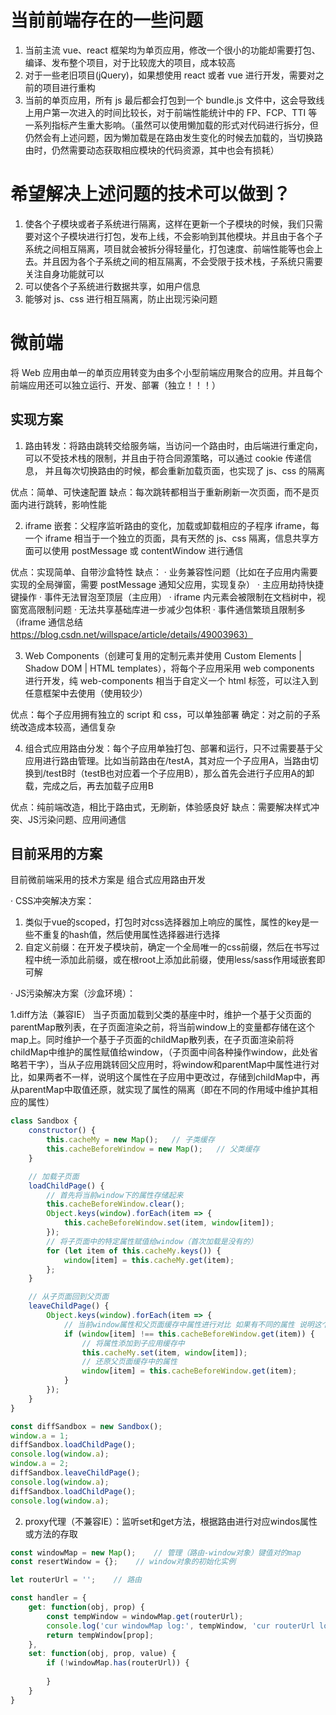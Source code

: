 # 当前前端存在的一些问题

1. 当前主流 vue、react 框架均为单页应用，修改一个很小的功能却需要打包、编译、发布整个项目，对于比较庞大的项目，成本较高
2. 对于一些老旧项目(jQuery)，如果想使用 react 或者 vue 进行开发，需要对之前的项目进行重构
3. 当前的单页应用，所有 js 最后都会打包到一个 bundle.js 文件中，这会导致线上用户第一次进入的时间比较长，对于前端性能统计中的 FP、FCP、TTI 等一系列指标产生重大影响。（虽然可以使用懒加载的形式对代码进行拆分，但仍然会有上述问题，因为懒加载是在路由发生变化的时候去加载的，当切换路由时，仍然需要动态获取相应模块的代码资源，其中也会有损耗）

# 希望解决上述问题的技术可以做到？

1. 使各个子模块或者子系统进行隔离，这样在更新一个子模块的时候，我们只需要对这个子模块进行打包，发布上线，不会影响到其他模块。并且由于各个子系统之间相互隔离，项目就会被拆分得轻量化，打包速度、前端性能等也会上去。并且因为各个子系统之间的相互隔离，不会受限于技术栈，子系统只需要关注自身功能就可以
2. 可以使各个子系统进行数据共享，如用户信息
3. 能够对 js、css 进行相互隔离，防止出现污染问题

# 微前端

将 Web 应用由单一的单页应用转变为由多个小型前端应用聚合的应用。并且每个前端应用还可以独立运行、开发、部署（独立！！！）

## 实现方案

1. 路由转发：将路由跳转交给服务端，当访问一个路由时，由后端进行重定向，可以不受技术栈的限制，并且由于符合同源策略，可以通过 cookie 传递信息，
   并且每次切换路由的时候，都会重新加载页面，也实现了 js、css 的隔离

优点：简单、可快速配置
缺点：每次跳转都相当于重新刷新一次页面，而不是页面内进行跳转，影响性能

2. iframe 嵌套：父程序监听路由的变化，加载或卸载相应的子程序 iframe，每一个 iframe 相当于一个独立的页面，具有天然的 js、css 隔离，信息共享方面可以使用 postMessage 或 contentWindow 进行通信

优点：实现简单、自带沙盒特性
缺点：
· 业务兼容性问题（比如在子应用内需要实现的全局弹窗，需要 postMessage 通知父应用，实现复杂）
· 主应用劫持快捷键操作
· 事件无法冒泡至顶层（主应用）
· iframe 内元素会被限制在文档树中，视窗宽高限制问题
· 无法共享基础库进一步减少包体积
· 事件通信繁琐且限制多 （iframe 通信总结 https://blog.csdn.net/willspace/article/details/49003963）

3. Web Components（创建可复用的定制元素并使用 Custom Elements | Shadow DOM | HTML templates），将每个子应用采用 web components 进行开发，纯 web-components 相当于自定义一个 html 标签，可以注入到任意框架中去使用（使用较少）

优点：每个子应用拥有独立的 script 和 css，可以单独部署
确定：对之前的子系统改造成本较高，通信复杂

4. 组合式应用路由分发：每个子应用单独打包、部署和运行，只不过需要基于父应用进行路由管理。比如当前路由在/testA，其对应一个子应用A，当路由切换到/testB时（testB也对应着一个子应用B），那么首先会进行子应用A的卸载，完成之后，再去加载子应用B

优点：纯前端改造，相比于路由式，无刷新，体验感良好
缺点：需要解决样式冲突、JS污染问题、应用间通信

## 目前采用的方案

目前微前端采用的技术方案是 组合式应用路由开发

· CSS冲突解决方案：
1. 类似于vue的scoped，打包时对css选择器加上响应的属性，属性的key是一些不重复的hash值，然后使用属性选择器进行选择
2. 自定义前缀：在开发子模块前，确定一个全局唯一的css前缀，然后在书写过程中统一添加此前缀，或在根root上添加此前缀，使用less/sass作用域嵌套即可解

· JS污染解决方案（沙盒环境）：

1.diff方法（兼容IE） 当子页面加载到父类的基座中时，维护一个基于父页面的parentMap散列表，在子页面渲染之前，将当前window上的变量都存储在这个map上。同时维护一个基于子页面的childMap散列表，在子页面渲染前将childMap中维护的属性赋值给window，（子页面中间各种操作window，此处省略若干字），当从子应用跳转回父应用时，将window和parentMap中属性进行对比，如果两者不一样，说明这个属性在子应用中更改过，存储到childMap中，再从parentMap中取值还原，就实现了属性的隔离（即在不同的作用域中维护其相应的属性）
```js
class Sandbox {
    constructor() {
        this.cacheMy = new Map();   // 子类缓存
        this.cacheBeforeWindow = new Map();   // 父类缓存
    }

    // 加载子页面 
    loadChildPage() {
        // 首先将当前window下的属性存储起来
        this.cacheBeforeWindow.clear();
        Object.keys(window).forEach(item => {
            this.cacheBeforeWindow.set(item, window[item]);
        });
        // 将子页面中的特定属性赋值给window（首次加载是没有的）
        for (let item of this.cacheMy.keys()) {
            window[item] = this.cacheMy.get(item);
        };
    }

    // 从子页面回到父页面
    leaveChildPage() {
        Object.keys(window).forEach(item => {
            // 当前window属性和父页面缓存中属性进行对比 如果有不同的属性 说明这个属性在子应用中被修改了 需要维护到子应用缓存中
            if (window[item] !== this.cacheBeforeWindow.get(item)) {
                // 将属性添加到子应用缓存中
                this.cacheMy.set(item, window[item]);
                // 还原父页面缓存中的属性
                window[item] = this.cacheBeforeWindow.get(item);
            }
        });
    }
}

const diffSandbox = new Sandbox();
window.a = 1;
diffSandbox.loadChildPage();
console.log(window.a);
window.a = 2;
diffSandbox.leaveChildPage();
console.log(window.a);
diffSandbox.loadChildPage();
console.log(window.a);
```

2. proxy代理（不兼容IE）：监听set和get方法，根据路由进行对应windos属性或方法的存取

```js
const windowMap = new Map();    // 管理（路由-window对象）键值对的map
const resertWindow = {};    // window对象的初始化实例

let routerUrl = '';    // 路由

const handler = {
    get: function(obj, prop) {
        const tempWindow = windowMap.get(routerUrl);
        console.log('cur windowMap log:', tempWindow, 'cur routerUrl log:', routerUrl);
        return tempWindow[prop];
    },
    set: function(obj, prop, value) {
        if (!windowMap.has(routerUrl)) {
            
        }
    }
}
```